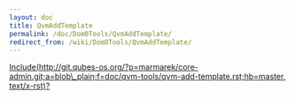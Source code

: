 ```yaml
---
layout: doc
title: QvmAddTemplate
permalink: /doc/Dom0Tools/QvmAddTemplate/
redirect_from: /wiki/Dom0Tools/QvmAddTemplate/
---
```


[Include(http://git.qubes-os.org/?p=marmarek/core-admin.git;a=blob\_plain;f=doc/qvm-tools/qvm-add-template.rst;hb=master, text/x-rst)?](/doc/Dom0Tools/Include(http%3A/git.qubes-os.org?p=marmarek/core-admin.git;a=blob_plain;f=doc/qvm-tools/qvm-add-template.rst;hb=master,%20text/x-rst))
